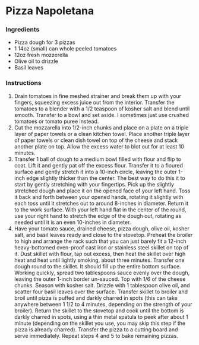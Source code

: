 # Pizza Napoletana

### Ingredients
* Pizza dough for 3 pizzas
* 1 14oz (small) can whole peeled tomatoes
* 12oz fresh mozzerella
* Olive oil to drizzle
* Basil leaves

### Instructions
1. Drain tomatoes in fine meshed strainer and break them up with your fingers, squeezing excess juice out from the interior. Transfer the tomatoes to a blender with a 1/2 teaspoon of kosher salt and blend until smooth. Transfer to a bowl and set aside. I sometimes just use crushed tomatoes or tomato puree instead.
2. Cut the mozzarella into 1/2-inch chunks and place on a plate on a triple layer of paper towels or a clean kitchen towel. Place another triple layer of paper towels or clean dish towel on top of the cheese and stack another plate on top. Allow the excess water to blot out for at least 10 minutes.
3. Transfer 1 ball of dough to a medium bowl filled with flour and flip to coat. Lift it and gently pat off the excess flour. Transfer it to a floured surface and gently stretch it into a 10-inch circle, leaving the outer 1-inch edge slightly thicker than the center. The best way to do this it to start by gently stretching with your fingertips. Pick up the slightly stretched dough and place it on the opened face of your left hand. Toss it back and forth between your opened hands, rotating it slightly with each toss until it stretches out to around 8-inches in diameter. Return it to the work surface. With your left hand flat in the center of the round, use your right hand to stretch the edge of the dough out, rotating as needed until it is an even 10-inches in diameter.
4. Have your tomato sauce, drained cheese, pizza dough, olive oil, kosher salt, and basil leaves ready and close to the stovetop. Preheat the broiler to high and arrange the rack such that you can just barely fit a 12-inch heavy-bottomed oven-proof cast iron or stainless steel skillet on top of it. Dust skillet with flour, tap out excess, then heat the skillet over high heat and heat until lightly smoking, about three minutes. Transfer one dough round to the skillet. It should fill up the entire bottom surface. Working quickly, spread two tablespoons sauce evenly over the dough, leaving the outer 1-inch border un-sauced. Top with 1/6 of the cheese chunks. Season with kosher salt. Drizzle with 1 tablespoon olive oil, and scatter four basil leaves over the surface. Transfer skillet to broiler and broil until pizza is puffed and darkly charred in spots (this can take anywhere between 1 1/2 to 4 minutes, depending on the strength of your broiler). Return the skillet to the stovetop and cook until the bottom is darkly charred in spots, using a thin metal spatula to peek after about 1 minute (depending on the skillet you use, you may skip this step if the pizza is already charred). Transfer the pizza to a cutting board and serve immediately. Repeat steps 4 and 5 to bake remaining pizzas.
